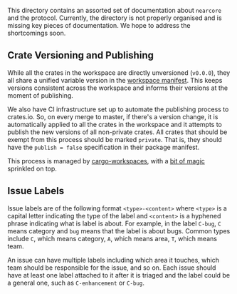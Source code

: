 This directory contains an assorted set of documentation about `nearcore` and
the protocol.  Currently, the directory is not properly organised and is missing
key pieces of documentation.  We hope to address the shortcomings soon.

## Crate Versioning and Publishing

While all the crates in the workspace are directly unversioned (`v0.0.0`), they
all share a unified variable version in the [workspace manifest](Cargo.toml).
This keeps versions consistent across the workspace and informs their versions
at the moment of publishing.

We also have CI infrastructure set up to automate the publishing process to
crates.io.  So, on every merge to master, if there's a version change, it is
automatically applied to all the crates in the workspace and it attempts to
publish the new versions of all non-private crates.  All crates that should be
exempt from this process should be marked `private`.  That is, they should have
the `publish = false` specification in their package manifest.

This process is managed by
[cargo-workspaces](https://github.com/pksunkara/cargo-workspaces), with a [bit
of
magic](https://github.com/pksunkara/cargo-workspaces/compare/master...miraclx:grouping-and-exclusion#files_bucket)
sprinkled on top.

## Issue Labels

Issue labels are of the following format `<type>-<content>` where `<type>` is a
capital letter indicating the type of the label and `<content>` is a hyphened
phrase indicating what is label is about.  For example, in the label `C-bug`,
`C` means category and `bug` means that the label is about bugs.  Common types
include `C`, which means category, `A`, which means area, `T`, which means team.

An issue can have multiple labels including which area it touches, which team
should be responsible for the issue, and so on.  Each issue should have at least
one label attached to it after it is triaged and the label could be a general
one, such as `C-enhancement` or `C-bug`.
